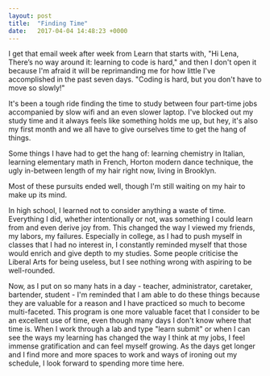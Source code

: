 ```yaml
---
layout: post
title:  "Finding Time"
date:   2017-04-04 14:48:23 +0000
---
```



I get that email week after week from Learn that starts with, "Hi Lena, There’s no way around it: learning to code is hard," and then I don't open it because I'm afraid it will be reprimanding me for how little I've accomplished in the past seven days. "Coding is hard, but you don't have to move so slowly!" 

It's been a tough ride finding the time to study between four part-time jobs accompanied by slow wifi and an even slower laptop. I've blocked out my study time and it always feels like something holds me up, but hey, it's also my first month and we all have to give ourselves time to get the hang of things. 

Some things I have had to get the hang of: learning chemistry in Italian, learning elementary math in French, Horton modern dance technique, the ugly in-between length of my hair right now, living in Brooklyn. 

Most of these pursuits ended well, though I'm still waiting on my hair to make up its mind. 

In high school, I learned not to consider anything a waste of time. Everything I did, whether intentionally or not, was something I could learn from and even derive joy from. This changed the way I viewed my friends, my labors, my failures. Especially in college, as I had to push myself in classes that I had no interest in, I constantly reminded myself that those would enrich and give depth to my studies. Some people criticise the Liberal Arts for being useless, but I see nothing wrong with aspiring to be well-rounded. 

Now, as I put on so many hats in a day - teacher, administrator, caretaker, bartender, student - I'm reminded that I am able to do these things because they are valuable for a reason and I have practiced so much to become multi-faceted. This program is one more valuable facet that I consider to be an excellent use of time, even though many days I don't know where that time is. When I work through a lab and type "learn submit" or when I can see the ways my learning has changed the way I think at my jobs, I feel immense gratification and can feel myself growing. As the days get longer and I find more and more spaces to work and ways of ironing out my schedule, I look forward to spending more time here. 







